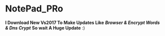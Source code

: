 # NotePad_PRo

**I Download New Vs2017 To Make Updates Like** __***Browser & Encrypt Words & Dns Crypt***__ **So wait A Huge Update** :) 
